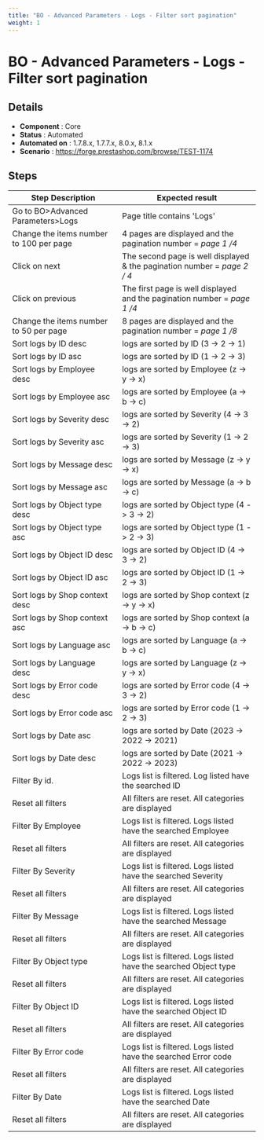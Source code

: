 ```yaml
---
title: "BO - Advanced Parameters - Logs - Filter sort pagination"
weight: 1
---
```


# BO - Advanced Parameters - Logs - Filter sort pagination
## Details
* **Component** : Core
* **Status** : Automated
* **Automated on** : 1.7.8.x, 1.7.7.x, 8.0.x, 8.1.x
* **Scenario** : https://forge.prestashop.com/browse/TEST-1174

## Steps
| Step Description | Expected result |
| ----- | ----- |
| Go to BO>Advanced Parameters>Logs | Page title contains 'Logs' |
| Change the items number to 100 per page | 4 pages are displayed and the pagination number = _page 1 /4_ |
| Click on next | The second page is well displayed & the pagination number = _page 2 / 4_ |
| Click on previous | The first page is well displayed and the pagination number = _page 1 /4_ |
| Change the items number to 50 per page | 8 pages are displayed and the pagination number = _page 1 /8_ |
| Sort logs by ID desc | logs are sorted by ID (3 -> 2 -> 1) |
| Sort logs by ID asc | logs are sorted by ID (1 -> 2 -> 3) |
| Sort logs by Employee desc | logs are sorted by Employee (z -> y -> x) |
| Sort logs by Employee asc | logs are sorted by Employee (a -> b -> c) |
| Sort logs by Severity desc | logs are sorted by Severity (4 -> 3 -> 2) |
| Sort logs by Severity asc | logs are sorted by Severity (1 -> 2 -> 3) |
| Sort logs by Message desc | logs are sorted by Message (z -> y -> x) |
| Sort logs by Message asc | logs are sorted by Message (a -> b -> c) |
| Sort logs by Object type desc | logs are sorted by Object type (4 -> 3 -> 2) |
| Sort logs by Object type asc | logs are sorted by Object type (1 -> 2 -> 3) |
| Sort logs by Object ID desc | logs are sorted by Object ID (4 -> 3 -> 2) |
| Sort logs by Object ID asc | logs are sorted by Object ID (1 -> 2 -> 3) |
| Sort logs by Shop context desc | logs are sorted by Shop context (z -> y -> x) |
| Sort logs by Shop context asc | logs are sorted by Shop context (a -> b -> c) |
| Sort logs by Language asc | logs are sorted by Language (a -> b -> c) |
| Sort logs by Language desc | logs are sorted by Language (z -> y -> x) |
| Sort logs by Error code desc | logs are sorted by Error code (4 -> 3 -> 2) |
| Sort logs by Error code asc | logs are sorted by Error code (1 -> 2 -> 3) |
| Sort logs by Date asc | logs are sorted by Date (2023 -> 2022 -> 2021) |
| Sort logs by Date desc | logs are sorted by Date (2021 -> 2022 -> 2023) |
| Filter By id. | Logs list is filtered. Log listed have the searched ID |
| Reset all filters | All filters are reset. All categories are displayed |
| Filter By Employee | Logs list is filtered. Logs listed have the searched Employee |
| Reset all filters | All filters are reset. All categories are displayed |
| Filter By Severity | Logs list is filtered. Logs listed have the searched Severity |
| Reset all filters | All filters are reset. All categories are displayed |
| Filter By Message | Logs list is filtered. Logs listed have the searched Message |
| Reset all filters | All filters are reset. All categories are displayed |
| Filter By Object type | Logs list is filtered. Logs listed have the searched Object type |
| Reset all filters | All filters are reset. All categories are displayed |
| Filter By Object ID | Logs list is filtered. Logs listed have the searched Object ID |
| Reset all filters | All filters are reset. All categories are displayed |
| Filter By Error code | Logs list is filtered. Logs listed have the searched Error code |
| Reset all filters | All filters are reset. All categories are displayed |
| Filter By Date | Logs list is filtered. Logs listed have the searched Date |
| Reset all filters | All filters are reset. All categories are displayed |
